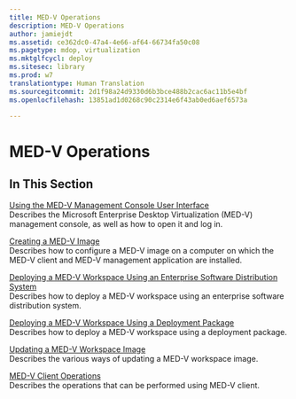 ```yaml
---
title: MED-V Operations
description: MED-V Operations
author: jamiejdt
ms.assetid: ce362dc0-47a4-4e66-af64-66734fa50c08
ms.pagetype: mdop, virtualization
ms.mktglfcycl: deploy
ms.sitesec: library
ms.prod: w7
translationtype: Human Translation
ms.sourcegitcommit: 2d1f98a24d9330d6b3bce488b2cac6ac11b5e4bf
ms.openlocfilehash: 13851ad1d0268c90c2314e6f43ab0ed6aef6573a

---
```



# MED-V Operations


## In This Section


<a href="" id="using-the-med-v-management-console-user-interface"></a>[Using the MED-V Management Console User Interface](using-the-med-v-management-console-user-interface.md)  
Describes the Microsoft Enterprise Desktop Virtualization (MED-V) management console, as well as how to open it and log in.

<a href="" id="creating-a-med-v-image"></a>[Creating a MED-V Image](creating-a-med-v-image.md)  
Describes how to configure a MED-V image on a computer on which the MED-V client and MED-V management application are installed.

<a href="" id="deploying-a-med-v-workspace-using-an-enterprise-software-distribution-system"></a>[Deploying a MED-V Workspace Using an Enterprise Software Distribution System](deploying-a-med-v-workspace-using-an-enterprise-software-distribution-system.md)  
Describes how to deploy a MED-V workspace using an enterprise software distribution system.

<a href="" id="deploying-a-med-v-workspace-using-a-deployment-package"></a>[Deploying a MED-V Workspace Using a Deployment Package](deploying-a-med-v-workspace-using-a-deployment-package.md)  
Describes how to deploy a MED-V workspace using a deployment package.

<a href="" id="updating-a-med-v-workspace-image"></a>[Updating a MED-V Workspace Image](updating-a-med-v-workspace-image.md)  
Describes the various ways of updating a MED-V workspace image.

<a href="" id="med-v-client-operations"></a>[MED-V Client Operations](med-v-client-operations.md)  
Describes the operations that can be performed using MED-V client.

 

 








<!--HONumber=Jun16_HO4-->


